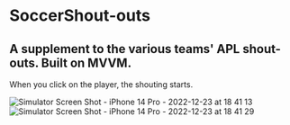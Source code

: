 # SoccerShout-outs

## A supplement to the various teams' APL shout-outs. Built on MVVM. 
When you click on the player, the shouting starts.

![Simulator Screen Shot - iPhone 14 Pro - 2022-12-23 at 18 41 13](https://user-images.githubusercontent.com/60350539/209362230-e2d66015-4f10-4e12-88e4-41461d4f712a.png)
![Simulator Screen Shot - iPhone 14 Pro - 2022-12-23 at 18 41 29](https://user-images.githubusercontent.com/60350539/209362231-c4f85138-add0-4298-b7f4-88cf6dc1b2b5.png)
